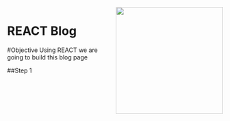 <img src="https://devmounta.in/img/logowhiteblue.png" width="250" align="right">

REACT Blog
=================

#Objective
 Using REACT we are going to build this blog page



##Step 1




